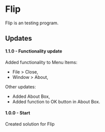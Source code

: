 # Flip

Flip is an testing program.

## Updates

#### 1.1.0 - Functionality update
Added functionality to Menu Items:
- File > Close,
- Window > About,

Other updates:
- Added About Box,
- Added function to OK button in About Box.

#### 1.0.0 - Start
Created solution for Flip
